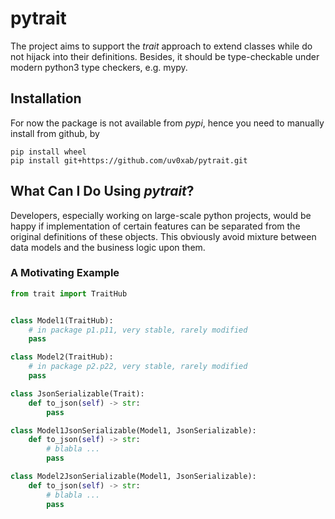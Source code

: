 pytrait
=======

The project aims to support the *trait* approach to extend classes
while do not hijack into their definitions. Besides, it should be
type-checkable under modern python3 type checkers, e.g. mypy.

Installation
------------

For now the package is not available from *pypi*, hence you need to
manually install from github, by

    pip install wheel
    pip install git+https://github.com/uv0xab/pytrait.git


What Can I Do Using *pytrait*?
------------------------------

Developers, especially working on large-scale python projects, would
be happy if implementation of certain features can be separated from
the original definitions of these objects. This obviously avoid
mixture between data models and the business logic upon them.

### A Motivating Example

```python
from trait import TraitHub


class Model1(TraitHub):
    # in package p1.p11, very stable, rarely modified
    pass

class Model2(TraitHub):
    # in package p2.p22, very stable, rarely modified
    pass

class JsonSerializable(Trait):
    def to_json(self) -> str:
        pass

class Model1JsonSerializable(Model1, JsonSerializable):
    def to_json(self) -> str:
        # blabla ...
        pass

class Model2JsonSerializable(Model1, JsonSerializable):
    def to_json(self) -> str:
        # blabla ...
        pass
```
